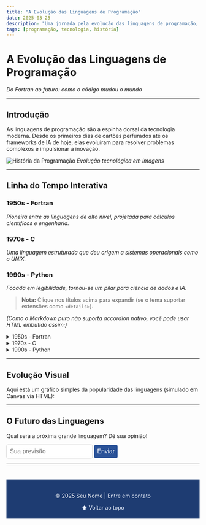 ```yaml
---
title: "A Evolução das Linguagens de Programação"
date: 2025-03-25
description: "Uma jornada pela evolução das linguagens de programação, do passado ao futuro."
tags: [programação, tecnologia, história]
---
```


# A Evolução das Linguagens de Programação

*Do Fortran ao futuro: como o código mudou o mundo*

---

## Introdução

As linguagens de programação são a espinha dorsal da tecnologia moderna. Desde os primeiros dias de cartões perfurados até os frameworks de IA de hoje, elas evoluíram para resolver problemas complexos e impulsionar a inovação.

![História da Programação](/assets/images/coding-history.jpg)
*Evolução tecnológica em imagens*

---

## Linha do Tempo Interativa

### 1950s - Fortran
*Pioneira entre as linguagens de alto nível, projetada para cálculos científicos e engenharia.*

### 1970s - C
*Uma linguagem estruturada que deu origem a sistemas operacionais como o UNIX.*

### 1990s - Python
*Focada em legibilidade, tornou-se um pilar para ciência de dados e IA.*

> **Nota:** Clique nos títulos acima para expandir (se o tema suportar extensões como `<details>`).

*(Como o Markdown puro não suporta accordion nativo, você pode usar HTML embutido assim:)*

<details>
  <summary>1950s - Fortran</summary>
  Pioneira entre as linguagens de alto nível, projetada para cálculos científicos e engenharia.
</details>

<details>
  <summary>1970s - C</summary>
  Uma linguagem estruturada que deu origem a sistemas operacionais como o UNIX.
</details>

<details>
  <summary>1990s - Python</summary>
  Focada em legibilidade, tornou-se um pilar para ciência de dados e IA.
</details>

---

## Evolução Visual

Aqui está um gráfico simples da popularidade das linguagens (simulado em Canvas via HTML):

<canvas id="codingChart" width="600" height="300" style="border-radius: 5px; box-shadow: 0 2px 10px rgba(0,0,0,0.1);"></canvas>

<script>
  const ctx = document.getElementById('codingChart').getContext('2d');
  ctx.beginPath();
  ctx.moveTo(50, 250);
  ctx.lineTo(150, 200);
  ctx.lineTo(250, 150);
  ctx.lineTo(350, 180);
  ctx.lineTo(450, 100);
  ctx.lineTo(550, 120);
  ctx.strokeStyle = '#2a5298';
  ctx.lineWidth = 2;
  ctx.stroke();
  ctx.fillStyle = '#1e3c72';
  ctx.font = '16px Arial';
  ctx.fillText('Crescimento de Popularidade', 250, 280);
</script>

---

## O Futuro das Linguagens

Qual será a próxima grande linguagem? Dê sua opinião!

<form onsubmit="alert('Obrigado pelo seu palpite!'); return false;">
  <input type="text" placeholder="Sua previsão" required>
  <button type="submit">Enviar</button>
</form>

---

<footer>
  <p>© 2025 Seu Nome | <a href="mailto:seuemail@exemplo.com">Entre em contato</a></p>
  <a href="#top" style="text-decoration: none;">⬆️ Voltar ao topo</a>
</footer>

<style>
  form input, form button {
    padding: 8px;
    border: 1px solid #ccc;
    border-radius: 4px;
    font-size: 16px;
  }
  form button {
    background: #2a5298;
    color: white;
    border: none;
    cursor: pointer;
    transition: background 0.3s;
  }
  form button:hover {
    background: #1e3c72;
  }
  footer {
    text-align: center;
    padding: 20px;
    background: #1e3c72;
    color: white;
    margin-top: 40px;
  }
  footer a {
    color: #eef4ff;
    text-decoration: none;
  }
</style>

